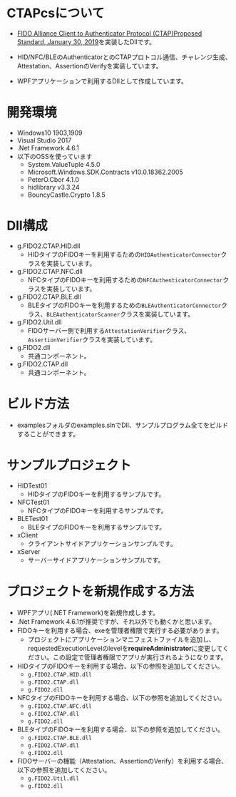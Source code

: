 # CTAPcsについて
- [FIDO Alliance Client to Authenticator Protocol (CTAP)Proposed Standard, January 30, 2019](https://fidoalliance.org/specs/fido-v2.0-ps-20190130/fido-client-to-authenticator-protocol-v2.0-ps-20190130.html)を実装したDllです。

- HID/NFC/BLEのAuthenticatorとのCTAPプロトコル通信、チャレンジ生成、Attestation、AssertionのVerifyを実装しています。

- WPFアプリケーションで利用するDllとして作成しています。

  


# 開発環境
- Windows10 1903,1909
- Visual Studio 2017
- .Net Framework 4.6.1
- 以下のOSSを使っています
    - System.ValueTuple 4.5.0
    - Microsoft.Windows.SDK.Contracts v10.0.18362.2005
    - PeterO.Cbor 4.1.0
    - hidlibrary v3.3.24
    - BouncyCastle.Crypto 1.8.5




# Dll構成

- g.FIDO2.CTAP.HID.dll
    - HIDタイプのFIDOキーを利用するための`HIDAuthenticatorConnector`クラスを実装しています。
- g.FIDO2.CTAP.NFC.dll
    - NFCタイプのFIDOキーを利用するための`NFCAuthenticatorConnector`クラスを実装しています。
- g.FIDO2.CTAP.BLE.dll
    - BLEタイプのFIDOキーを利用するための`BLEAuthenticatorConnector`クラス、`BLEAuthenticatorScanner`クラスを実装しています。
- g.FIDO2.Util.dll
    - FIDOサーバー側で利用する`AttestationVerifier`クラス、`AssertionVerifier`クラスを実装しています。
- g.FIDO2.dll
    - 共通コンポーネント。
- g.FIDO2.CTAP.dll
    - 共通コンポーネント。




# ビルド方法

- examplesフォルダのexamples.slnでDll、サンプルプログラム全てをビルドすることができます。



# サンプルプロジェクト

- HIDTest01  
    - HIDタイプのFIDOキーを利用するサンプルです。
- NFCTest01
    - NFCタイプのFIDOキーを利用するサンプルです。
- BLETest01  
    - BLEタイプのFIDOキーを利用するサンプルです。
- xClient 
    - クライアントサイドアプリケーションサンプルです。
- xServer
    - サーバーサイドアプリケーションサンプルです。
    
    


# プロジェクトを新規作成する方法
- WPFアプリ(.NET Framework)を新規作成します。
- .Net Framework 4.6.1が推奨ですが、それ以外でも動くかと思います。
- FIDOキーを利用する場合、exeを管理者権限で実行する必要があります。
    - プロジェクトにアプリケーションマニフェストファイルを追加し、requestedExecutionLevelのlevelを**requireAdministrator**に変更してください。この設定で管理者権限でアプリが実行されるようになります。
- HIDタイプのFIDOキーを利用する場合、以下の参照を追加してください。
    - `g.FIDO2.CTAP.HID.dll`
    - `g.FIDO2.CTAP.dll`
    - `g.FIDO2.dll`
- NFCタイプのFIDOキーを利用する場合、以下の参照を追加してください。 
    - `g.FIDO2.CTAP.NFC.dll`
    - `g.FIDO2.CTAP.dll`
    - `g.FIDO2.dll`
- BLEタイプのFIDOキーを利用する場合、以下の参照を追加してください。
    - `g.FIDO2.CTAP.BLE.dll`
    - `g.FIDO2.CTAP.dll`
    - `g.FIDO2.dll`
- FIDOサーバーの機能（Attestation、AssertionのVerify）を利用する場合、以下の参照を追加してください。
    - `g.FIDO2.Util.dll`
    - `g.FIDO2.dll`


